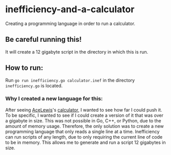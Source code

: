 # inefficiency-and-a-calculator
Creating a programming language in order to run a calculator.

## Be careful running this!
It will create a 12 gigabyte script in the directory in which this is run.

## How to run:
Run `go run inefficiency.go calculator.inef` in the directory `inefficiency.go` is located.

### Why I created a new language for this:
After seeing [AceLewis](https://github.com/AceLewis)'s [calculator](https://github.com/AceLewis/my_first_calculator.py), I wanted to see how far I could push it. To be specific, I wanted to see if I could create a version of it that was over a gigabyte in size. This was not possible in Go, C++, or Python, due to the amount of memory usage. Therefore, the only solution was to create a new programming language that only reads a single line at a time. Inefficiency can run scripts of any length, due to only requiring the current line of code to be in memory. This allows me to generate and run a script 12 gigabytes in size.
